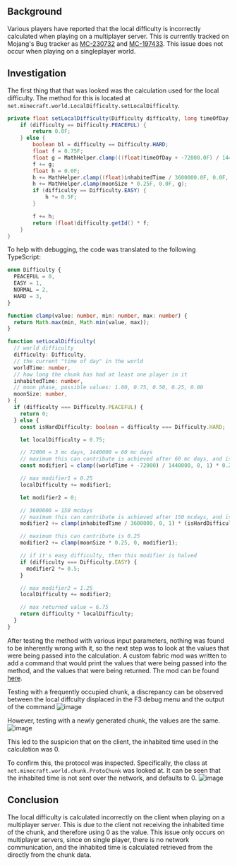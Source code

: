 ## Background
Various players have reported that the local difficulty is incorrectly calculated when playing on a multiplayer server. This is currently tracked on Mojang's Bug tracker as [MC-230732](https://bugs.mojang.com/browse/MC-230732) and [MC-197433](https://bugs.mojang.com/browse/MC-197433). This issue does not occur when playing on a singleplayer world.

## Investigation
The first thing that that was looked was the calculation used for the local difficulty. The method for this is located at `net.minecraft.world.LocalDifficulty.setLocalDifficulty`.
```java
private float setLocalDifficulty(Difficulty difficulty, long timeOfDay, long inhabitedTime, float moonSize) {
    if (difficulty == Difficulty.PEACEFUL) {
        return 0.0F;
    } else {
        boolean bl = difficulty == Difficulty.HARD;
        float f = 0.75F;
        float g = MathHelper.clamp(((float)timeOfDay + -72000.0F) / 1440000.0F, 0.0F, 1.0F) * 0.25F;
        f += g;
        float h = 0.0F;
        h += MathHelper.clamp((float)inhabitedTime / 3600000.0F, 0.0F, 1.0F) * (bl ? 1.0F : 0.75F);
        h += MathHelper.clamp(moonSize * 0.25F, 0.0F, g);
        if (difficulty == Difficulty.EASY) {
            h *= 0.5F;
        }

        f += h;
        return (float)difficulty.getId() * f;
    }
}
```

To help with debugging, the code was translated to the following TypeScript:
```typescript
enum Difficulty {
  PEACEFUL = 0,
  EASY = 1,
  NORMAL = 2,
  HARD = 3,
}

function clamp(value: number, min: number, max: number) {
  return Math.max(min, Math.min(value, max));
}

function setLocalDifficulty(
  // world difficulty
  difficulty: Difficulty,
  // the current "time of day" in the world
  worldTime: number,
  // how long the chunk has had at least one player in it
  inhabitedTime: number,
  // moon phase, possible values: 1.00, 0.75, 0.50, 0.25, 0.00
  moonSize: number,
) {
  if (difficulty === Difficulty.PEACEFUL) {
    return 0;
  } else {
    const isHardDifficulty: boolean = difficulty === Difficulty.HARD;

    let localDifficulty = 0.75;

    // 72000 = 3 mc days, 1440000 = 60 mc days
    // maximum this can contribute is achieved after 60 mc days, and is 0.25
    const modifier1 = clamp((worldTime + -72000) / 1440000, 0, 1) * 0.25;

    // max modifier1 = 0.25
    localDifficulty += modifier1;

    let modifier2 = 0;

    // 3600000 = 150 mcdays
    // maximum this can contribute is achieved after 150 mcdays, and is 1 if it's hard difficulty, otherwise 0.75
    modifier2 += clamp(inhabitedTime / 3600000, 0, 1) * (isHardDifficulty ? 1 : 0.75);

    // maximum this can contribute is 0.25
    modifier2 += clamp(moonSize * 0.25, 0, modifier1);

    // if it's easy difficulty, then this modifier is halved
    if (difficulty === Difficulty.EASY) {
      modifier2 *= 0.5;
    }

    // max modifier2 = 1.25
    localDifficulty += modifier2;

    // max returned value = 6.75
    return difficulty * localDifficulty;
  }
}
```

After testing the method with various input parameters, nothing was found to be inherently wrong with it, so the next step was to look at the values that were being passed into the calculation. A custom fabric mod was written to add a command that would print the values that were being passed into the method, and the values that were being returned. The mod can be found [here](https://github.com/repository/Local-Difficulty-Bug/tree/master/mod).

Testing with a frequently occupied chunk, a discrepancy can be observed between the local diffculty displaced in the F3 debug menu and the output of the command
![image](https://t89.s3-us-west-1.amazonaws.com/2023/04/8wbyEcHq/javaw.png)

However, testing with a newly generated chunk, the values are the same.
![image](https://t89.s3-us-west-1.amazonaws.com/2023/04/Z83TSiYX/javaw.png)

This led to the suspicion that on the client, the inhabited time used in the calculation was 0.

To confirm this, the protocol was inspected. Specifically, the class at `net.minecraft.world.chunk.ProtoChunk` was looked at. It can be seen that the inhabited time is not sent over the network, and defaults to 0.
![image](https://t89.s3-us-west-1.amazonaws.com/2023/04/9q8HyCb2/idea64.png)

## Conclusion
The local difficulty is calculated incorrectly on the client when playing on a multiplayer server. This is due to the client not receiving the inhabited time of the chunk, and therefore using 0 as the value. This issue only occurs on multiplayer servers, since on single player, there is no network communication, and the inhabited time is calculated retrieved from the directly from the chunk data.